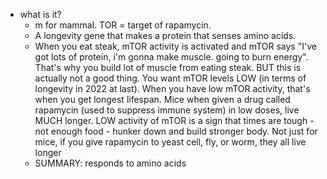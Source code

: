   * what is it?
    * m for mammal. TOR = target of rapamycin.
    * A longevity gene that makes a protein that senses amino acids.
    * When you eat steak, mTOR activity is activated and mTOR says "I've got lots of protein, i'm gonna make muscle. going to burn energy". That's why you build lot of muscle from eating steak. BUT this is actually not a good thing. You want mTOR levels LOW (in terms of longevity in 2022 at last). When you have low mTOR activity, that's when you get longest lifespan. Mice when given a drug called rapamycin (used to suppress immune system) in low doses, live MUCH longer. LOW activity of mTOR is a sign that times are tough - not enough food - hunker down and build stronger body. Not just for mice, if you give rapamycin to yeast cell, fly, or worm, they all live longer
    * SUMMARY: responds to amino acids
